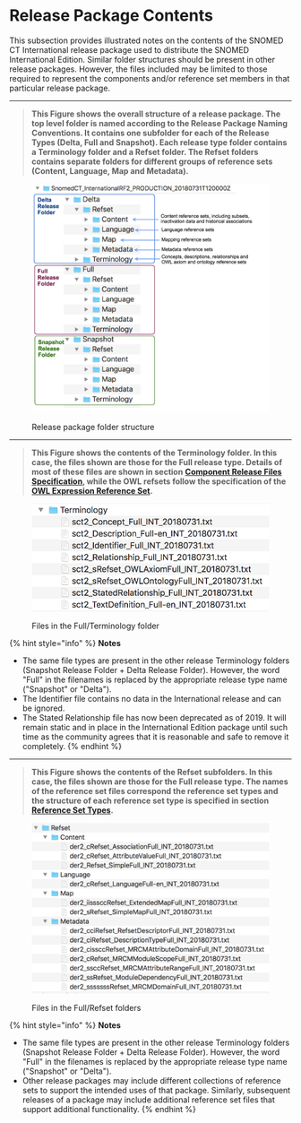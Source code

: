 # Release Package Contents

This subsection provides illustrated notes on the contents of the SNOMED CT International release package used to distribute the SNOMED International Edition. Similar folder structures should be present in other release packages. However, the files included may be limited to those required to represent the components and/or reference set members in that particular release package.

***

> **This Figure shows the overall structure of a release package. The top level folder is named according to the Release Package Naming Conventions. It contains one subfolder for each of the Release Types (Delta, Full and Snapshot). Each release type folder contains a Terminology folder and a Refset folder. The Refset folders contains separate folders for different groups of reference sets (Content, Language, Map and Metadata).**

<div data-full-width="true"><figure><img src="../images/71172630.png" alt=""><figcaption><p>Release package folder structure</p></figcaption></figure></div>

***

> **This Figure shows the contents of the Terminology folder. In this case, the files shown are those for the Full release type. Details of most of these files are shown in section** [**Component Release Files Specification**](<../4 component-release-files-specification/>)**, while the OWL refsets follow the specification of the** [**OWL Expression Reference Set**](<../5 reference-set-release-files-specification/5.2 reference-set-types/5.2.1 content-reference-sets/5.2.1.9-owl-expression-reference-set.md>)**.**

<div data-full-width="true"><figure><img src="../images/71172632.png" alt=""><figcaption><p>Files in the Full/Terminology folder</p></figcaption></figure></div>

{% hint style="info" %}
**Notes**

* The same file types are present in the other release Terminology folders (Snapshot Release Folder + Delta Release Folder). However, the word "Full" in the filenames is replaced by the appropriate release type name ("Snapshot" or "Delta").
* The Identifier file contains no data in the International release and can be ignored.
* The Stated Relationship file has now been deprecated as of 2019.  It will remain static and in place in the International Edition package until such time as the community agrees that it is reasonable and safe to remove it completely.
{% endhint %}

***

> **This Figure shows the contents of the Refset subfolders. In this case, the files shown are those for the Full release type. The names of the reference set files correspond the reference set types and the structure of each reference set type is specified in section** [**Reference Set Types**](<../5 reference-set-release-files-specification/5.2 reference-set-types/>)**.**

<div data-full-width="true"><figure><img src="../images/71172631.png" alt=""><figcaption><p>Files in the Full/Refset folders</p></figcaption></figure></div>

{% hint style="info" %}
**Notes**

* The same file types are present in the other release Terminology folders (Snapshot Release Folder + Delta Release Folder). However, the word "Full" in the filenames is replaced by the appropriate release type name ("Snapshot" or "Delta").
* Other release packages may include different collections of reference sets to support the intended uses of that package. Similarly, subsequent releases of a package may include additional reference set files that support additional functionality.
{% endhint %}
